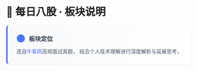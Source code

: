 # 📜 每日八股 · 板块说明

<div style="
    background: linear-gradient(to right, #f8f9fa, #ffffff);
    padding: 1.5rem;
    border-radius: 8px;
    border-left: 4px solid #4e73ff;
    box-shadow: 0 2px 5px rgba(0,0,0,0.05);
    margin-bottom: 2rem;
">
    <div style="
        display: flex;
        align-items: center;
        margin-bottom: 0.8rem;
    ">
        <svg style="margin-right: 10px" width="24" height="24" viewBox="0 0 24 24" fill="#4e73ff" xmlns="http://www.w3.org/2000/svg">
            <path d="M12 22C17.5228 22 22 17.5228 22 12C22 6.47715 17.5228 2 12 2C6.47715 2 2 6.47715 2 12C2 17.5228 6.47715 22 12 22Z" stroke="#4e73ff" stroke-width="2"/>
            <path d="M12 16V12M12 8H12.01" stroke="#4e73ff" stroke-width="2" stroke-linecap="round"/>
        </svg>
        <h3 style="margin:0;color:#2d3748;">板块定位</h3>
    </div>
    <p style="margin:0;color:#4a5568;line-height:1.6;">
        选自<a href="https://www.nowcoder.com" target="_blank" style="color:#4e73ff;text-decoration:none;font-weight:500;">牛客网</a>高频面试真题，
        结合个人技术理解进行深度解析与延展思考，
    </p>
</div>


